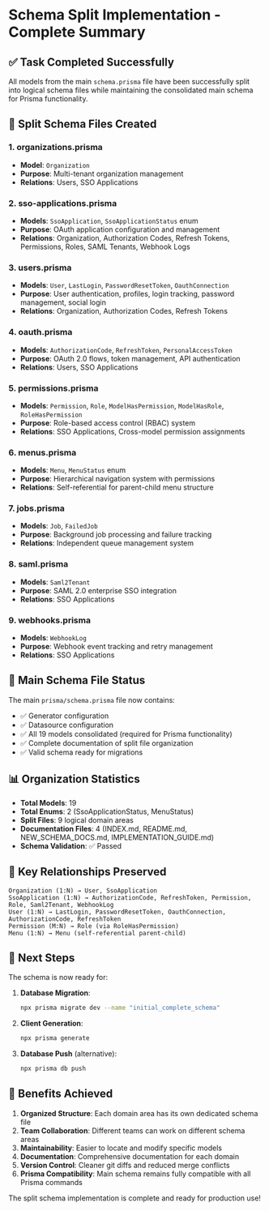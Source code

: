 # Schema Split Implementation - Complete Summary

## ✅ Task Completed Successfully

All models from the main `schema.prisma` file have been successfully split into logical schema files while maintaining the consolidated main schema for Prisma functionality.

## 📁 Split Schema Files Created

### 1. **organizations.prisma**

- **Model**: `Organization`
- **Purpose**: Multi-tenant organization management
- **Relations**: Users, SSO Applications

### 2. **sso-applications.prisma**

- **Models**: `SsoApplication`, `SsoApplicationStatus` enum
- **Purpose**: OAuth application configuration and management
- **Relations**: Organization, Authorization Codes, Refresh Tokens, Permissions, Roles, SAML Tenants, Webhook Logs

### 3. **users.prisma**

- **Models**: `User`, `LastLogin`, `PasswordResetToken`, `OauthConnection`
- **Purpose**: User authentication, profiles, login tracking, password management, social login
- **Relations**: Organization, Authorization Codes, Refresh Tokens

### 4. **oauth.prisma**

- **Models**: `AuthorizationCode`, `RefreshToken`, `PersonalAccessToken`
- **Purpose**: OAuth 2.0 flows, token management, API authentication
- **Relations**: Users, SSO Applications

### 5. **permissions.prisma**

- **Models**: `Permission`, `Role`, `ModelHasPermission`, `ModelHasRole`, `RoleHasPermission`
- **Purpose**: Role-based access control (RBAC) system
- **Relations**: SSO Applications, Cross-model permission assignments

### 6. **menus.prisma**

- **Models**: `Menu`, `MenuStatus` enum
- **Purpose**: Hierarchical navigation system with permissions
- **Relations**: Self-referential for parent-child menu structure

### 7. **jobs.prisma**

- **Models**: `Job`, `FailedJob`
- **Purpose**: Background job processing and failure tracking
- **Relations**: Independent queue management system

### 8. **saml.prisma**

- **Models**: `Saml2Tenant`
- **Purpose**: SAML 2.0 enterprise SSO integration
- **Relations**: SSO Applications

### 9. **webhooks.prisma**

- **Models**: `WebhookLog`
- **Purpose**: Webhook event tracking and retry management
- **Relations**: SSO Applications

## 🎯 Main Schema File Status

The main `prisma/schema.prisma` file now contains:

- ✅ Generator configuration
- ✅ Datasource configuration
- ✅ All 19 models consolidated (required for Prisma functionality)
- ✅ Complete documentation of split file organization
- ✅ Valid schema ready for migrations

## 📊 Organization Statistics

- **Total Models**: 19
- **Total Enums**: 2 (SsoApplicationStatus, MenuStatus)
- **Split Files**: 9 logical domain areas
- **Documentation Files**: 4 (INDEX.md, README.md, NEW_SCHEMA_DOCS.md, IMPLEMENTATION_GUIDE.md)
- **Schema Validation**: ✅ Passed

## 🔗 Key Relationships Preserved

```
Organization (1:N) → User, SsoApplication
SsoApplication (1:N) → AuthorizationCode, RefreshToken, Permission, Role, Saml2Tenant, WebhookLog
User (1:N) → LastLogin, PasswordResetToken, OauthConnection, AuthorizationCode, RefreshToken
Permission (M:N) → Role (via RoleHasPermission)
Menu (1:N) → Menu (self-referential parent-child)
```

## 🚀 Next Steps

The schema is now ready for:

1. **Database Migration**:

   ```bash
   npx prisma migrate dev --name "initial_complete_schema"
   ```

2. **Client Generation**:

   ```bash
   npx prisma generate
   ```

3. **Database Push** (alternative):
   ```bash
   npx prisma db push
   ```

## 🎉 Benefits Achieved

1. **Organized Structure**: Each domain area has its own dedicated schema file
2. **Team Collaboration**: Different teams can work on different schema areas
3. **Maintainability**: Easier to locate and modify specific models
4. **Documentation**: Comprehensive documentation for each domain
5. **Version Control**: Cleaner git diffs and reduced merge conflicts
6. **Prisma Compatibility**: Main schema remains fully compatible with all Prisma commands

The split schema implementation is complete and ready for production use!
